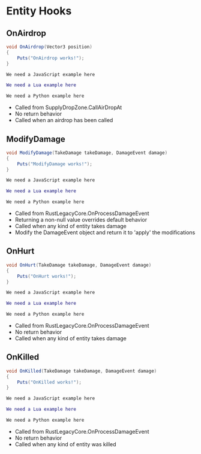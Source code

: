 # Entity Hooks

## OnAirdrop

``` csharp
void OnAirdrop(Vector3 position)
{
    Puts("OnAirdrop works!");
}
```

``` javascript
We need a JavaScript example here
```

``` lua
We need a Lua example here
```

``` python
We need a Python example here
```

 * Called from SupplyDropZone.CallAirDropAt
 * No return behavior
 * Called when an airdrop has been called

## ModifyDamage

``` csharp
void ModifyDamage(TakeDamage takeDamage, DamageEvent damage)
{
    Puts("ModifyDamage works!");
}
```

``` javascript
We need a JavaScript example here
```

``` lua
We need a Lua example here
```

``` python
We need a Python example here
```

 * Called from RustLegacyCore.OnProcessDamageEvent
 * Returning a non-null value overrides default behavior
 * Called when any kind of entity takes damage
 * Modify the DamageEvent object and return it to 'apply' the modifications

## OnHurt

``` csharp
void OnHurt(TakeDamage takeDamage, DamageEvent damage)
{
    Puts("OnHurt works!");
}
```

``` javascript
We need a JavaScript example here
```

``` lua
We need a Lua example here
```

``` python
We need a Python example here
```

 * Called from RustLegacyCore.OnProcessDamageEvent
 * No return behavior
 * Called when any kind of entity takes damage

## OnKilled

``` csharp
void OnKilled(TakeDamage takeDamage, DamageEvent damage)
{
    Puts("OnKilled works!");
}
```

``` javascript
We need a JavaScript example here
```

``` lua
We need a Lua example here
```

``` python
We need a Python example here
```

 * Called from RustLegacyCore.OnProcessDamageEvent
 * No return behavior
 * Called when any kind of entity was killed
